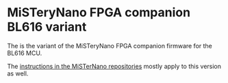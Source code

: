 # MiSTeryNano FPGA companion BL616 variant

The is the variant of the MiSTeryNano FPGA companion firmware
for the BL616 MCU.

The [instructions in the MiSTerNano repositories](https://github.com/harbaum/MiSTeryNano/tree/main/firmware) mostly apply to this version as well.